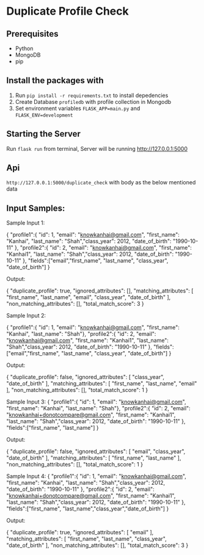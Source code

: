 # Duplicate Profile Check


## Prerequisites
- Python
- MongoDB
- pip

## Install the packages with
1. Run `pip install -r requirements.txt` to install depedencies
2. Create Database `profiledb` with profile collection in Mongodb
3. Set environment variables `FLASK_APP=main.py` and `FLASK_ENV=development`

## Starting the Server
Run `flask run` from terminal, Server will be running http://127.0.0.1:5000

## Api
`http://127.0.0.1:5000/duplicate_check` with body as the below mentioned data

## Input Samples:
Sample Input 1:

{
"profile1":{ "id": 1, "email": "knowkanhai@gmail.com", "first_name": "Kanhai", "last_name": "Shah","class_year": 2012, "date_of_birth": "1990-10-11" },
"profile2":{ "id": 2, "email": "knowkanhai@gmail.com", "first_name": "Kanhai1", "last_name": "Shah","class_year": 2012, "date_of_birth": "1990-10-11" },
"fields":["email","first_name", "last_name", "class_year", "date_of_birth"]
}

Output:

{
    "duplicate_profile": true,
    "ignored_attributes": [],
    "matching_attributes": [
        "first_name",
        "last_name",
        "email",
        "class_year",
        "date_of_birth"
    ],
    "non_matching_attributes": [],
    "total_match_score": 3
}


Sample Input 2:

{
"profile1":{ "id": 1, "email": "knowkanhai@gmail.com", "first_name": "Kanhai", "last_name": "Shah"},
"profile2":{ "id": 2, "email": "knowkanhai@gmail.com", "first_name": "Kanhai1", "last_name": "Shah","class_year": 2012, "date_of_birth": "1990-10-11" },
"fields":["email","first_name", "last_name", "class_year", "date_of_birth"]
}

Output:

{
    "duplicate_profile": false,
    "ignored_attributes": [
        "class_year",
        "date_of_birth"
    ],
    "matching_attributes": [
        "first_name",
        "last_name",
        "email"
    ],
    "non_matching_attributes": [],
    "total_match_score": 1
}


Sample Input 3:
{
"profile1":{ "id": 1, "email": "knowkanhai@gmail.com", "first_name": "Kanhai", "last_name": "Shah"},
"profile2":{ "id": 2, "email": "knowkanhai+donotcompare@gmail.com", "first_name": "Kanhai1", "last_name": "Shah","class_year": 2012, "date_of_birth": "1990-10-11" },
"fields":["first_name", "last_name"]
}

Output:

{
    "duplicate_profile": false,
    "ignored_attributes": [
        "email",
        "class_year",
        "date_of_birth"
    ],
    "matching_attributes": [
        "first_name",
        "last_name"
    ],
    "non_matching_attributes": [],
    "total_match_score": 1
}


Sample Input 4:
{
"profile1":{ "id": 1, "email": "knowkanhai@gmail.com", "first_name": "Kanhai", "last_name": "Shah","class_year": 2012, "date_of_birth": "1990-10-11" },
"profile2":{ "id": 2, "email": "knowkanhai+donotcompare@gmail.com", "first_name": "Kanhai1", "last_name": "Shah","class_year": 2012, "date_of_birth": "1990-10-11" },
"fields":["first_name", "last_name","class_year","date_of_birth"]
}

Output:

{
    "duplicate_profile": true,
    "ignored_attributes": [
        "email"
    ],
    "matching_attributes": [
        "first_name",
        "last_name",
        "class_year",
        "date_of_birth"
    ],
    "non_matching_attributes": [],
    "total_match_score": 3
}

